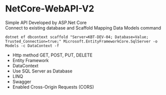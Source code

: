 # NetCore-WebAPI-V2
Simple API Developed by ASP.Net Core <br>
Connect to existing database and Scaffold Mapping Data Models command
``` 
dotnet ef dbcontext scaffold "Server=KBT-DEV-04; Database=Value; Trusted_Connection=true;" Microsoft.EntityFrameworkCore.SqlServer -o Models -c DataContext -f
```
- Http method GET, POST, PUT, DELETE
- Entity Framework
- DataContext
- Use SQL Server as Database
- LINQ
- Swagger
- Enabled Cross-Origin Requests (CORS)
